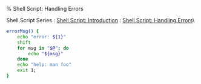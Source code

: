 % Shell Script: Handling Errors

Shell Script Series
:	[Shell Script: Introduction](Shell-Script-Introduction.html)
:	[Shell Script: Handling Errors](Shell-Script-Handling-Errors.html)\

```zsh
errorMsg() {
	echo "error: ${1}"
	shift
	for msg in "$@"; do
		echo "${msg}"
	done
	echo "help: man foo"
	exit 1;
}
```
